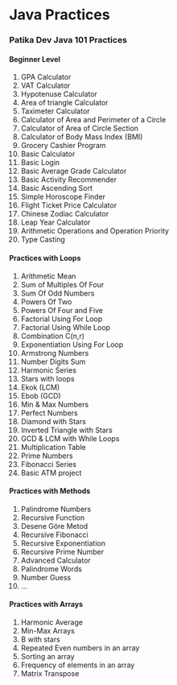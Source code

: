 # Java Practices

### Patika Dev Java 101 Practices

#### Beginner Level

1. GPA Calculator
2. VAT Calculator
3. Hypotenuse Calculator
4. Area of triangle Calculator
5. Taximeter Calculator
6. Calculator of Area and Perimeter of a Circle
7. Calculator of Area of Circle Section
8. Calculator of Body Mass Index (BMI)
9. Grocery Cashier Program
10. Basic Calculator
11. Basic Login
12. Basic Average Grade Calculator
13. Basic Activity Recommender
14. Basic Ascending Sort
15. Simple Horoscope Finder
16. Flight Ticket Price Calculator
17. Chinese Zodiac Calculator
18. Leap Year Calculator
19. Arithmetic Operations and Operation Priority
20. Type Casting

#### Practices with Loops

1. Arithmetic Mean
2. Sum of Multiples Of Four
3. Sum Of Odd Numbers
4. Powers Of Two
5. Powers Of Four and Five
6. Factorial Using For Loop
7. Factorial Using While Loop
8. Combination C(n,r)
9. Exponentiation Using For Loop
10. Armstrong Numbers
11. Number Digits Sum
12. Harmonic Series
13. Stars with loops
14. Ekok (LCM)
15. Ebob (GCD)
16. Min & Max Numbers
17. Perfect Numbers
18. Diamond with Stars
19. Inverted Triangle with Stars
20. GCD & LCM with While Loops
21. Multiplication Table
22. Prime Numbers
23. Fibonacci Series
24. Basic ATM project

#### Practices with Methods

1. Palindrome Numbers
2. Recursive Function
3. Desene Göre Metod
4. Recursive Fibonacci
5. Recursive Exponentiation
6. Recursive Prime Number
7. Advanced Calculator
8. Palindrome Words
9. Number Guess
10. ...

#### Practices with Arrays

1. Harmonic Average
2. Min-Max Arrays
3. B with stars
4. Repeated Even numbers in an array
5. Sorting an array
6. Frequency of elements in an array
7. Matrix Transpose
